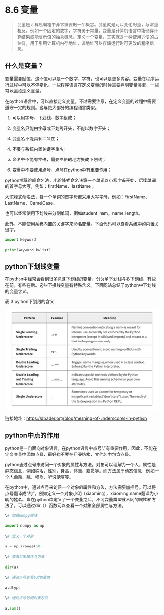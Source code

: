 # 8.6 变量

> 变量是计算机编程中非常重要的一个概念。变量就是可以变化的量，与常量相反，例如一个固定的数字，字符属于常量。变量是计算机语言中能储存计算结果或能表示值的抽象概念。定义一个变量，其实就是一种使用方便的占位符，用于引用计算机内存地址，该地址可以存储运行时可更改的程序信息。

## 什么是变量？



变量需要赋值，这个值可以是一个数字，字符，也可以是更多内容。变量在程序运行过程中可以不停变化。一些程序语言在定义变量的时候需要声明变量类型，一些可以直接定义变量。

在python语言中，可以直接定义变量。不过需要注意，在定义变量的过程中需要遵守一定的规则。这与绝大部分的编程语言类似。

1. 可以用字母、下划线、数字组成；

2. 变量名只能由字母或下划线开头，不能以数字开头；

3. 变量名不能具有二义性；

4. 不要与系统内置关键字重名;

5. 命名中不能有空格，需要空格的地方换成下划线；

6. 变量中不要使用点号，点号在python中有重要作用；

python推荐驼峰命名法，小驼峰式命名法第一个单词以小写字母开始，后续单词的首字母大写，例如：firstName、lastName；

大驼峰式命名法，每一个单词的首字母都采用大写字母，例如：FirstName、LastName、CamelCase。

也可以经常使用下划线来分割单词，例如student_nam，name_length。

此外，不能使用系统内置的关键字来命名变量。下面代码可以查看系统中的内置关键字。

```python
import keyword

print(keyword.kwlist)

```

##  python下划线变量

在python中经常会看到很多包含下划线的变量，分为单下划线与多下划线，有些在前，有些在后。这些下换线变量有特殊含义。下面网站总结了python中下划线的变量含义。

表 3 python下划线的含义

![表格  描述已自动生成](./a6.assets/clip_image002.jpg)

链接地址：<https://dbader.org/blog/meaning-of-underscores-in-python>

 

## python中点的作用

python是一门面向对象语言，在python语言中点号”.”有重要作用，因此，不能在定义变量中添加点号，最好也不要在目录结构，文件名中包含点号。

python通过点号来访问一个对象的属性与方法。对象可以理解为一个人，属性是静态信息，例如姓名，性别，身高，体重，籍贯等。而方法属于动态信息，例如一个人会跑，跳，唱歌，听说读写等。

在python中，通过点号来访问一个对象的属性和方法，方法需要加括号。可以将点号翻译成“的”。例如定义一个对象小明（xiaoming），xiaoming.name翻译为小明的姓名。当在python中定义了一个变量之后，不同变量类型就不同的属性和方法了，可以通过dir（）函数可以查看一个对象全部属性与方法。
```python
\# 加载numpy模块

import numpy as np

\# 定义一个对象

a = np.arange(10)

\# 查看对象属性与方法

dir(a)

\# 通过点号查看a对象属性

a.dtype

\# 通过点号访问对象方法

a.sum()
```